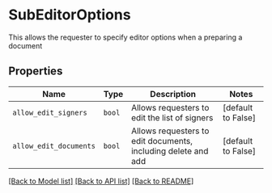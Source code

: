 # SubEditorOptions

This allows the requester to specify editor options when a preparing a document

## Properties
Name | Type | Description | Notes
------------ | ------------- | ------------- | -------------
| `allow_edit_signers` | ```bool``` |  Allows requesters to edit the list of signers  |  [default to False] |
| `allow_edit_documents` | ```bool``` |  Allows requesters to edit documents, including delete and add  |  [default to False] |

[[Back to Model list]](../README.md#documentation-for-models) [[Back to API list]](../README.md#documentation-for-api-endpoints) [[Back to README]](../README.md)

